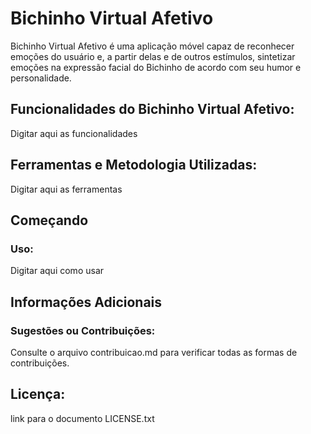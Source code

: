 # Bichinho Virtual Afetivo 


Bichinho Virtual Afetivo é uma aplicação móvel capaz de reconhecer emoções do usuário e, a partir delas e de outros estímulos, sintetizar emoções na expressão facial do Bichinho de acordo com seu humor e personalidade.

## Funcionalidades do Bichinho Virtual Afetivo:
Digitar aqui as funcionalidades
## Ferramentas e Metodologia Utilizadas:
Digitar aqui as ferramentas
## Começando
### Uso:
Digitar aqui como  usar
## Informações Adicionais
### Sugestões ou Contribuições:
Consulte o arquivo contribuicao.md para verificar todas as formas de contribuições.
## Licença:
link para o documento LICENSE.txt
